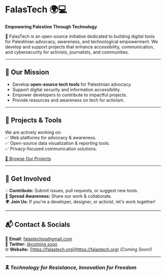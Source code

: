 # FalasTech 🌍💻  
**Empowering Palestine Through Technology**  

🚀 FalasTech is an open-source initiative dedicated to building digital tools for Palestinian advocacy, awareness, and technological empowerment. We develop and support projects that enhance accessibility, communication, and cybersecurity for activists, journalists, and communities.  

---

## 🌟 Our Mission  
- Develop **open-source tech tools** for Palestinian advocacy.  
- Support digital security and information accessibility.  
- Empower developers to contribute to impactful projects.  
- Provide resources and awareness on tech for activism.  

---

## 🔧 Projects & Tools  
We are actively working on:  
✅ Web platforms for advocacy & awareness.  
✅ Open-source data visualization & reporting tools.  
✅ Privacy-focused communication solutions.  

[📂 Browse Our Projects](https://github.com/FalasTech)  

---

## 🤝 Get Involved  
💡 **Contribute:** Submit issues, pull requests, or suggest new tools.  
📢 **Spread Awareness:** Share our work & collaborate.  
🌍 **Join Us:** If you're a developer, designer, or activist, let's work together!  

---

## 📬 Contact & Socials  
📧 **Email:** [falastechps@gmail.com](mailto:falastechps@gmail.com)  
📢 **Twitter:** [@coming soon](https://twitter.com/FalasTech)  
🌐 **Website:** [https://falastech.org](https://falastech.org) *(Coming Soon!)*  

---

### 🎗️ *Technology for Resistance, Innovation for Freedom*
